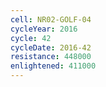 ```yaml
---
cell: NR02-GOLF-04
cycleYear: 2016
cycle: 42
cycleDate: 2016-42
resistance: 448000
enlightened: 411000
---
```

